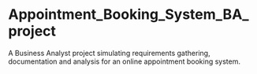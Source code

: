 # Appointment_Booking_System_BA_project
A Business Analyst project simulating requirements gathering, documentation and analysis for an online appointment booking system.
